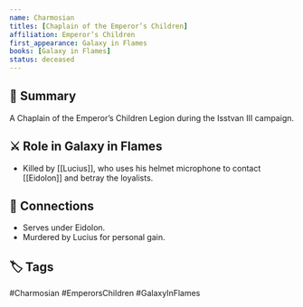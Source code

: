 ```yaml
---
name: Charmosian
titles: [Chaplain of the Emperor’s Children]
affiliation: Emperor’s Children
first_appearance: Galaxy in Flames
books: [Galaxy in Flames]
status: deceased
---
```


## 🧠 Summary
A Chaplain of the Emperor’s Children Legion during the Isstvan III campaign.

## ⚔️ Role in Galaxy in Flames
- Killed by [[Lucius]], who uses his helmet microphone to contact [[Eidolon]] and betray the loyalists.

## 🔗 Connections
- Serves under Eidolon.
- Murdered by Lucius for personal gain.

## 🏷︎ Tags
#Charmosian #EmperorsChildren #GalaxyInFlames
